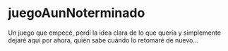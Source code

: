 # juegoAunNoterminado
Un juego que empecé, perdí la idea clara de lo que quería y simplemente dejaré aquí por ahora, quién sabe cuándo lo retomaré de nuevo...
